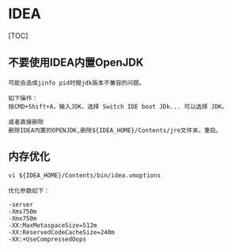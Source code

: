 # IDEA

[TOC]


## 不要使用IDEA内置OpenJDK
```
可能会造成jinfo pid时报jdk版本不兼容的问题。

如下操作：
按CMD+Shift+A，输入JDK，选择 Switch IDE boot JDk... 可以选择 JDK。

或者直接删除
删除IDEA内置的OPENJDK,删除${IDEA_HOME}/Contents/jre文件夹，重启。
```
## 内存优化
```
vi ${IDEA_HOME}/Contents/bin/idea.vmoptions

优化参数如下：

-server
-Xms750m
-Xmx750m
-XX:MaxMetaspaceSize=512m
-XX:ReservedCodeCacheSize=240m
-XX:+UseCompressedOops
```

